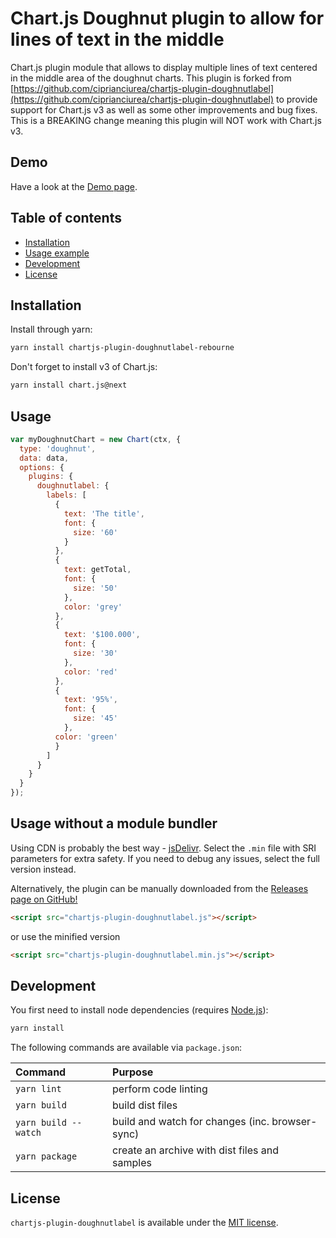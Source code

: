 # Chart.js Doughnut plugin to allow for lines of text in the middle

Chart.js plugin module that allows to display multiple lines of text centered in the middle area of the doughnut charts. This plugin is forked from [https://github.com/ciprianciurea/chartjs-plugin-doughnutlabel](https://github.com/ciprianciurea/chartjs-plugin-doughnutlabel) to provide support for Chart.js v3 as well as some other improvements and bug fixes. This is a BREAKING change meaning this plugin will NOT work with Chart.js v3.

## Demo
Have a look at the [Demo page](https://alexkuc.github.io/chartjs-plugin-doughnutlabel-rebourne/samples/index.html).

## Table of contents

- [Installation](#installation)
- [Usage example](#usage)
- [Development](#development)
- [License](#license)

## Installation

Install through yarn:

```bash
yarn install chartjs-plugin-doughnutlabel-rebourne
```

Don't forget to install v3 of Chart.js:

```bash
yarn install chart.js@next
```

## Usage

```js
var myDoughnutChart = new Chart(ctx, {
  type: 'doughnut',
  data: data,
  options: {
    plugins: {
      doughnutlabel: {
        labels: [
          {
            text: 'The title',
            font: {
              size: '60'
            }
          },
          {
            text: getTotal,
            font: {
              size: '50'
            },
            color: 'grey'
          },
          {
            text: '$100.000',
            font: {
              size: '30'
            },
            color: 'red'
          },
          {
            text: '95%',
            font: {
              size: '45'
            },
          color: 'green'
          }
        ]
      }
    }
  }
});
```

## Usage without a module bundler

Using CDN is probably the best way - [jsDelivr](https://www.jsdelivr.com/package/npm/chartjs-plugin-doughnutlabel-rebourne). Select the `.min` file with SRI parameters for extra safety. If you need to debug any issues, select the full version instead.

Alternatively, the plugin can be manually downloaded from the
[Releases page on GitHub!](https://github.com/alexkuc/chartjs-plugin-doughnutlabel-rebourne/releases)

```html
<script src="chartjs-plugin-doughnutlabel.js"></script>
```

or use the minified version

```html
<script src="chartjs-plugin-doughnutlabel.min.js"></script>
```

## Development

You first need to install node dependencies (requires [Node.js](https://nodejs.org/)):

```bash
yarn install
```

The following commands are available via `package.json`:

| Command | Purpose |
| :--- | :--- |
| `yarn lint` | perform code linting |
| `yarn build ` | build dist files |
| `yarn build --watch` | build and watch for changes (inc. browser-sync) |
| `yarn package` | create an archive with dist files and samples |

## License

`chartjs-plugin-doughnutlabel` is available under the [MIT license](LICENSE.md).
